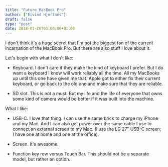 ```yaml
---
title: "Future MacBook Pro"
author: ["Eivind Hjertnes"]
draft: false
type: "post"
date: 2018-01-26T01:00:00+01:00
---
```


I don't think it's a huge secret that I'm not the biggest fan of the
current incarnation of the MacBook Pro. But there are also stuff I love
about it.

Let's begin with what I don't like:

-   Keyboard. I don't care if they make the kind of keyboard I prefer. But
    I do want a keyboard I know will work reliably all the time. All my
    MacBooks up until this one have given me that. Apple got to either fix
    their current keyboard, or go back to the old one and make sure that
    they are reliable.

-   SD slot. This is not a must. But my life and the life of everyone that
    owns some kind of camera would be better if it was built into the
    machine.

What I like:

-   USB-C. I love that thing. I can use the same brick to charge my iPhone
    and my Mac. And I can also get power over the same cable I use to
    connect an external screen to my Mac. (I use the LG 27″ USB-C screen;
    I have one at home and one at the office).

-   Screen. It's awesome.

-   Function key row versus Touch Bar. This should not be a separate
    model, but rather an option.
